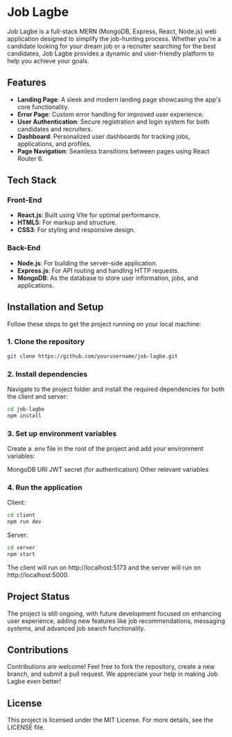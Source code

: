 # Job Lagbe

Job Lagbe is a full-stack MERN (MongoDB, Express, React, Node.js) web application designed to simplify the job-hunting process. Whether you're a candidate looking for your dream job or a recruiter searching for the best candidates, Job Lagbe provides a dynamic and user-friendly platform to help you achieve your goals.

## Features

- **Landing Page**: A sleek and modern landing page showcasing the app's core functionality.
- **Error Page**: Custom error handling for improved user experience.
- **User Authentication**: Secure registration and login system for both candidates and recruiters.
- **Dashboard**: Personalized user dashboards for tracking jobs, applications, and profiles.
- **Page Navigation**: Seamless transitions between pages using React Router 6.

## Tech Stack

### Front-End
- **React.js**: Built using Vite for optimal performance.
- **HTML5**: For markup and structure.
- **CSS3**: For styling and responsive design.

### Back-End
- **Node.js**: For building the server-side application.
- **Express.js**: For API routing and handling HTTP requests.
- **MongoDB**: As the database to store user information, jobs, and applications.

## Installation and Setup

Follow these steps to get the project running on your local machine:

### 1. Clone the repository
```bash
git clone https://github.com/yourusername/job-lagbe.git
````
### 2. Install dependencies
Navigate to the project folder and install the required dependencies for both the client and server:
```bash
cd job-lagbe
npm install
````
### 3. Set up environment variables
Create a .env file in the root of the project and add your environment variables:

MongoDB URI
JWT secret (for authentication)
Other relevant variables

### 4. Run the application
Client:
```bash
cd client
npm run dev
```
Server:
```bash
cd server
npm start
```
The client will run on http://localhost:5173 and the server will run on http://localhost:5000.

## Project Status
The project is still ongoing, with future development focused on enhancing user experience, adding new features like job recommendations, messaging systems, and advanced job search functionality.

## Contributions
Contributions are welcome! Feel free to fork the repository, create a new branch, and submit a pull request. We appreciate your help in making Job Lagbe even better!

## License
This project is licensed under the MIT License. For more details, see the LICENSE file.
